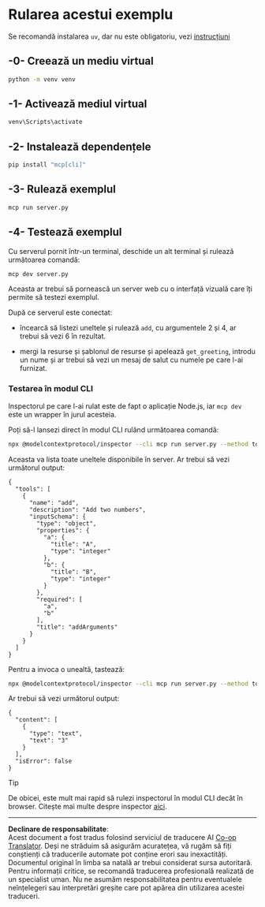 <!--
CO_OP_TRANSLATOR_METADATA:
{
  "original_hash": "d4c162484df410632550a4a357d40341",
  "translation_date": "2025-09-03T16:17:29+00:00",
  "source_file": "03-GettingStarted/01-first-server/solution/python/README.md",
  "language_code": "ro"
}
-->
# Rularea acestui exemplu

Se recomandă instalarea `uv`, dar nu este obligatoriu, vezi [instrucțiuni](https://docs.astral.sh/uv/#highlights)

## -0- Creează un mediu virtual

```bash
python -m venv venv
```

## -1- Activează mediul virtual

```bash
venv\Scripts\activate
```

## -2- Instalează dependențele

```bash
pip install "mcp[cli]"
```

## -3- Rulează exemplul

```bash
mcp run server.py
```

## -4- Testează exemplul

Cu serverul pornit într-un terminal, deschide un alt terminal și rulează următoarea comandă:

```bash
mcp dev server.py
```

Aceasta ar trebui să pornească un server web cu o interfață vizuală care îți permite să testezi exemplul.

După ce serverul este conectat:

- încearcă să listezi uneltele și rulează `add`, cu argumentele 2 și 4, ar trebui să vezi 6 în rezultat.

- mergi la resurse și șablonul de resurse și apelează `get_greeting`, introdu un nume și ar trebui să vezi un mesaj de salut cu numele pe care l-ai furnizat.

### Testarea în modul CLI

Inspectorul pe care l-ai rulat este de fapt o aplicație Node.js, iar `mcp dev` este un wrapper în jurul acesteia.

Poți să-l lansezi direct în modul CLI rulând următoarea comandă:

```bash
npx @modelcontextprotocol/inspector --cli mcp run server.py --method tools/list
```

Aceasta va lista toate uneltele disponibile în server. Ar trebui să vezi următorul output:

```text
{
  "tools": [
    {
      "name": "add",
      "description": "Add two numbers",
      "inputSchema": {
        "type": "object",
        "properties": {
          "a": {
            "title": "A",
            "type": "integer"
          },
          "b": {
            "title": "B",
            "type": "integer"
          }
        },
        "required": [
          "a",
          "b"
        ],
        "title": "addArguments"
      }
    }
  ]
}
```

Pentru a invoca o unealtă, tastează:

```bash
npx @modelcontextprotocol/inspector --cli mcp run server.py --method tools/call --tool-name add --tool-arg a=1 --tool-arg b=2
```

Ar trebui să vezi următorul output:

```text
{
  "content": [
    {
      "type": "text",
      "text": "3"
    }
  ],
  "isError": false
}
```

> [!TIP]
> De obicei, este mult mai rapid să rulezi inspectorul în modul CLI decât în browser.
> Citește mai multe despre inspector [aici](https://github.com/modelcontextprotocol/inspector).

---

**Declinare de responsabilitate**:  
Acest document a fost tradus folosind serviciul de traducere AI [Co-op Translator](https://github.com/Azure/co-op-translator). Deși ne străduim să asigurăm acuratețea, vă rugăm să fiți conștienți că traducerile automate pot conține erori sau inexactități. Documentul original în limba sa natală ar trebui considerat sursa autoritară. Pentru informații critice, se recomandă traducerea profesională realizată de un specialist uman. Nu ne asumăm responsabilitatea pentru eventualele neînțelegeri sau interpretări greșite care pot apărea din utilizarea acestei traduceri.